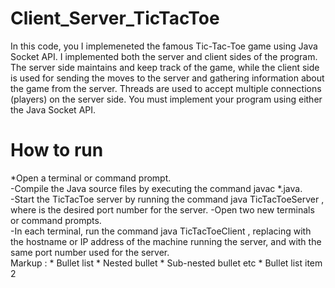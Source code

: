 # Client_Server_TicTacToe
In this code, you I implemeneted  the famous Tic-Tac-Toe game using Java Socket API. I implemented both the server and client sides of the program. The server side maintains and keep track of the game, while the client side is used for sending the moves to the server and gathering information about the game from the server. Threads are used to accept multiple connections (players) on the server side. You must implement your program using either the Java Socket API.
# How to run
 *Open a terminal or command prompt.  
  -Compile the Java source files by executing the command javac *.java.  
  -Start the TicTacToe server by running the command java TicTacToeServer <portnumber>, where <portnumber> is the desired port number for the server. 
  -Open two new terminals or command prompts.  
  -In each terminal, run the command java TicTacToeClient <hostname> <portnumber>, replacing <hostname> with the hostname or IP address of the machine running the server, and <portnumber> with the same port number used for the server.    
 Markup : * Bullet list
              * Nested bullet
                  * Sub-nested bullet etc
          * Bullet list item 2

